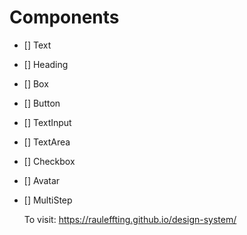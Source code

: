 # Components

- [] Text
- [] Heading
- [] Box
- [] Button
- [] TextInput
- [] TextArea
- [] Checkbox
- [] Avatar
- [] MultiStep

  To visit: https://rauleffting.github.io/design-system/
